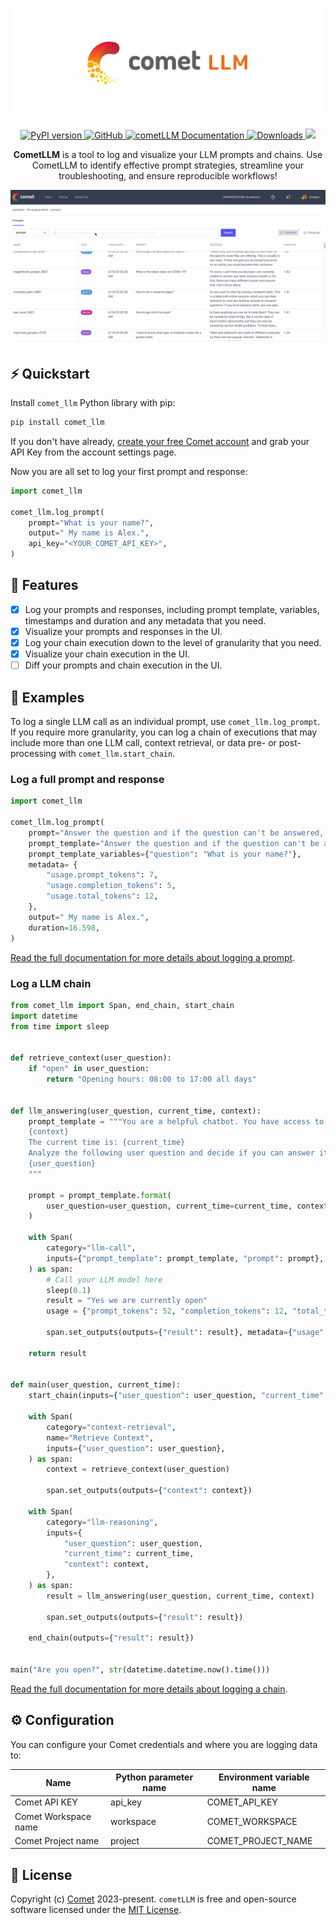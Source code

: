 <p align="center">
    <img alt="cometLLM" src="https://github.com/comet-ml/comet-llm/raw/main/logo.svg">
</p>
<p align="center">
    <a href="https://pypi.org/project/comet-llm">
        <img src="https://img.shields.io/pypi/v/comet-llm" alt="PyPI version">
    </a>
    <a rel="nofollow" href="https://opensource.org/license/mit/">
        <img alt="GitHub" src="https://img.shields.io/badge/License-MIT-blue.svg">
    </a>
    <a href="https://www.comet.com/docs/v2/guides/large-language-models/overview/" rel="nofollow">
        <img src="https://img.shields.io/badge/cometLLM-Docs-blue.svg" alt="cometLLM Documentation">
    </a>
    <a rel="nofollow" href="https://pepy.tech/project/comet-llm">
        <img style="max-width: 100%;" src="https://static.pepy.tech/badge/comet-llm" alt="Downloads">
    </a>
    <a rel="nofollow" href="https://colab.research.google.com/github/comet-ml/comet-llm/blob/main/examples/CometLLM_Prompts.ipynb">
        <img src="https://colab.research.google.com/assets/colab-badge.svg">
    </a>
</p>
<p align="center">
    <b>CometLLM</b> is a tool to log and visualize your LLM prompts and chains. Use CometLLM to identify effective prompt strategies, streamline your troubleshooting, and ensure reproducible workflows!
</p>
</p>

![CometLLM Preview](https://github.com/comet-ml/comet-llm/raw/main/comet_llm.gif)

## ⚡️ Quickstart

Install `comet_llm` Python library with pip:

```bash
pip install comet_llm
```

If you don't have already, [create your free Comet account](https://www.comet.com/signup/?utm_source=comet_llm&utm_medium=referral&utm_content=github&framework=llm) and grab your API Key from the account settings page.

Now you are all set to log your first prompt and response:

```python
import comet_llm

comet_llm.log_prompt(
    prompt="What is your name?",
    output=" My name is Alex.",
    api_key="<YOUR_COMET_API_KEY>",
)
```

## 🎯 Features

- [x] Log your prompts and responses, including prompt template, variables, timestamps and duration and any metadata that you need.
- [x] Visualize your prompts and responses in the UI.
- [x] Log your chain execution down to the level of granularity that you need.
- [x] Visualize your chain execution in the UI.
- [ ] Diff your prompts and chain execution in the UI.

## 👀 Examples

To log a single LLM call as an individual prompt, use `comet_llm.log_prompt`. If you require more granularity, you can log a chain of executions that may include more than one LLM call, context retrieval, or data pre- or post-processing with `comet_llm.start_chain`.

### Log a full prompt and response

```python
import comet_llm

comet_llm.log_prompt(
    prompt="Answer the question and if the question can't be answered, say \"I don't know\"\n\n---\n\nQuestion: What is your name?\nAnswer:",
    prompt_template="Answer the question and if the question can't be answered, say \"I don't know\"\n\n---\n\nQuestion: {{question}}?\nAnswer:",
    prompt_template_variables={"question": "What is your name?"},
    metadata= {
        "usage.prompt_tokens": 7,
        "usage.completion_tokens": 5,
        "usage.total_tokens": 12,
    },
    output=" My name is Alex.",
    duration=16.598,
)
```

[Read the full documentation for more details about logging a prompt](https://www.comet.com/docs/v2/guides/large-language-models/llm-project/#logging-prompts-to-llm-projects).

### Log a LLM chain

```python
from comet_llm import Span, end_chain, start_chain
import datetime
from time import sleep


def retrieve_context(user_question):
    if "open" in user_question:
        return "Opening hours: 08:00 to 17:00 all days"


def llm_answering(user_question, current_time, context):
    prompt_template = """You are a helpful chatbot. You have access to the following context:
    {context}
    The current time is: {current_time}
    Analyze the following user question and decide if you can answer it, if the question can't be answered, say \"I don't know\":
    {user_question}
    """

    prompt = prompt_template.format(
        user_question=user_question, current_time=current_time, context=context
    )

    with Span(
        category="llm-call",
        inputs={"prompt_template": prompt_template, "prompt": prompt},
    ) as span:
        # Call your LLM model here
        sleep(0.1)
        result = "Yes we are currently open"
        usage = {"prompt_tokens": 52, "completion_tokens": 12, "total_tokens": 64}

        span.set_outputs(outputs={"result": result}, metadata={"usage": usage})

    return result


def main(user_question, current_time):
    start_chain(inputs={"user_question": user_question, "current_time": current_time})

    with Span(
        category="context-retrieval",
        name="Retrieve Context",
        inputs={"user_question": user_question},
    ) as span:
        context = retrieve_context(user_question)

        span.set_outputs(outputs={"context": context})

    with Span(
        category="llm-reasoning",
        inputs={
            "user_question": user_question,
            "current_time": current_time,
            "context": context,
        },
    ) as span:
        result = llm_answering(user_question, current_time, context)

        span.set_outputs(outputs={"result": result})

    end_chain(outputs={"result": result})


main("Are you open?", str(datetime.datetime.now().time()))
```

[Read the full documentation for more details about logging a chain](https://www.comet.com/docs/v2/guides/large-language-models/llm-project/#logging-chains-to-llm-projects).

## ⚙️ Configuration

You can configure your Comet credentials and where you are logging data to:

| Name                 | Python parameter name | Environment variable name |
| -------------------- | --------------------- | ------------------------- |
| Comet API KEY        | api_key               | COMET_API_KEY             |
| Comet Workspace name | workspace             | COMET_WORKSPACE           |
| Comet Project name   | project               | COMET_PROJECT_NAME        |

## 📝 License

Copyright (c) [Comet](https://www.comet.com/site/) 2023-present. `cometLLM` is free and open-source software licensed under the [MIT License](https://github.com/comet-ml/comet-llm/blob/master/LICENSE).
